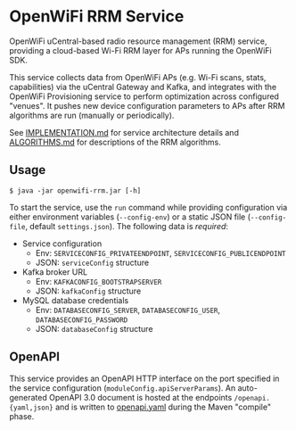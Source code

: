 # OpenWiFi RRM Service
OpenWiFi uCentral-based radio resource management (RRM) service, providing a
cloud-based Wi-Fi RRM layer for APs running the OpenWiFi SDK.

This service collects data from OpenWiFi APs (e.g. Wi-Fi scans, stats,
capabilities) via the uCentral Gateway and Kafka, and integrates with the
OpenWiFi Provisioning service to perform optimization across configured
"venues". It pushes new device configuration parameters to APs after RRM
algorithms are run (manually or periodically).

See [IMPLEMENTATION.md](IMPLEMENTATION.md) for service architecture details and
[ALGORITHMS.md](ALGORITHMS.md) for descriptions of the RRM algorithms.

## Usage
```
$ java -jar openwifi-rrm.jar [-h]
```

To start the service, use the `run` command while providing configuration via
either environment variables (`--config-env`) or a static JSON file
(`--config-file`, default `settings.json`). The following data is *required*:
* Service configuration
    * Env: `SERVICECONFIG_PRIVATEENDPOINT`, `SERVICECONFIG_PUBLICENDPOINT`
    * JSON: `serviceConfig` structure
* Kafka broker URL
    * Env: `KAFKACONFIG_BOOTSTRAPSERVER`
    * JSON: `kafkaConfig` structure
* MySQL database credentials
    * Env: `DATABASECONFIG_SERVER`, `DATABASECONFIG_USER`, `DATABASECONFIG_PASSWORD`
    * JSON: `databaseConfig` structure

## OpenAPI
This service provides an OpenAPI HTTP interface on the port specified in the
service configuration (`moduleConfig.apiServerParams`). An auto-generated
OpenAPI 3.0 document is hosted at the endpoints `/openapi.{yaml,json}` and is
written to [openapi.yaml](openapi.yaml) during the Maven "compile" phase.


[JUnit 5]: https://junit.org/junit5/
